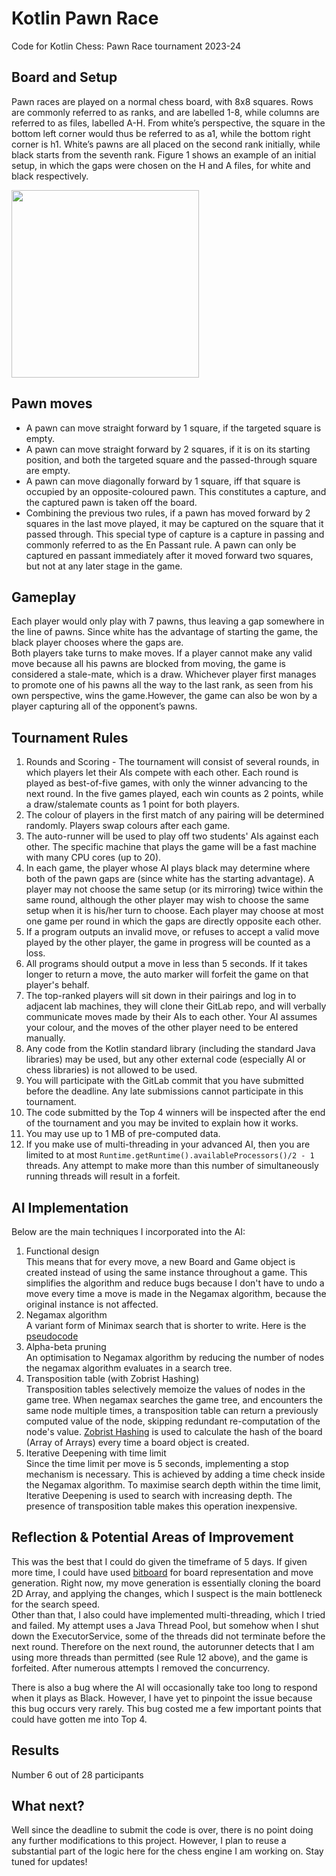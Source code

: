# Kotlin Pawn Race
Code for Kotlin Chess: Pawn Race tournament 2023-24

## Board and Setup
Pawn races are played on a normal chess board, with 8x8 squares. Rows are commonly referred
to as ranks, and are labelled 1-8, while columns are referred to as files, labelled A-H. From
white’s perspective, the square in the bottom left corner would thus be referred to as a1, while
the bottom right corner is h1. White’s pawns are all placed on the second rank initially, while
black starts from the seventh rank. Figure 1 shows an example of an initial setup, in which the
gaps were chosen on the H and A files, for white and black respectively.

<img src="https://github.com/wowthecoder/kotlin-pawn-race/assets/82577844/bbb46977-8483-4eeb-80ba-50f46f2203e4" width="300">

## Pawn moves
 - A pawn can move straight forward by 1 square, if the targeted square is empty.
 -  A pawn can move straight forward by 2 squares, if it is on its starting position, and both
the targeted square and the passed-through square are empty.
 - A pawn can move diagonally forward by 1 square, iff that square is occupied by an
opposite-coloured pawn. This constitutes a capture, and the captured pawn is taken off
the board.
 - Combining the previous two rules, if a pawn has moved forward by 2 squares in the last
move played, it may be captured on the square that it passed through. This special type
of capture is a capture in passing and commonly referred to as the En Passant rule. A
pawn can only be captured en passant immediately after it moved forward two squares,
but not at any later stage in the game.

## Gameplay
Each player would only play with 7 pawns, thus leaving a gap somewhere in the line of pawns. Since white has the advantage
of starting the game, the black player chooses where the gaps are.\
Both players take turns to make moves. If a player cannot make any valid move because all his pawns are blocked from moving, the
game is considered a stale-mate, which is a draw. Whichever player first manages to promote one of his pawns all the way to the last rank, 
as seen from his own perspective, wins the game.However, the game can also be won by a player capturing all of the opponent’s pawns.

## Tournament Rules
1. Rounds and Scoring - The tournament will consist of several rounds, in which players let their AIs compete with each other. Each round is played as best-of-five games, with only the winner advancing to the next round. In the five games played, each win counts as 2 points, while a draw/stalemate counts as 1 point for both players.
2. The colour of players in the first match of any pairing will be determined randomly. Players swap colours after each game.
3. The auto-runner will be used to play off two students' AIs against each other. The specific machine that plays the game will be a fast machine with many CPU cores (up to 20).
4. In each game, the player whose AI plays black may determine where both of the pawn gaps are (since white has the starting advantage). A player may not choose the same setup (or its mirroring) twice within the same round, although the other player may wish to choose the same setup when it is his/her turn to choose. Each player may choose at most one game per round in which the gaps are directly opposite each other.
5. If a program outputs an invalid move, or refuses to accept a valid move played by the other player, the game in progress will be counted as a loss.
6. All programs should output a move in less than 5 seconds. If it takes longer to return a move, the auto marker will forfeit the game on that player's behalf.
7. The top-ranked players will sit down in their pairings and log in to adjacent lab machines, they will clone their GitLab repo, and will verbally communicate moves made by their AIs to each other. Your AI assumes your colour, and the moves of the other player need to be entered manually.
8. Any code from the Kotlin standard library (including the standard Java libraries) may be used, but any other external code (especially AI or chess libraries) is not allowed to be used.
9. You will participate with the GitLab commit that you have submitted before the deadline. Any late submissions cannot participate in this tournament.
10. The code submitted by the Top 4 winners will be inspected after the end of the tournament and you may be invited to explain how it works.
11. You may use up to 1 MB of pre-computed data.
12. If you make use of multi-threading in your advanced AI, then you are limited to at most `Runtime.getRuntime().availableProcessors()/2 - 1` threads. Any attempt to make
more than this number of simultaneously running threads will result in a forfeit.

## AI Implementation
Below are the main techniques I incorporated into the AI:
1. Functional design \
This means that for every move, a new Board and Game object is created instead of using the same instance throughout a game. This simplifies the algorithm and reduce bugs because I don't have to undo a move every time a move is made in the Negamax algorithm, because the original instance is not affected. 
2. Negamax algorithm \
A variant form of Minimax search that is shorter to write. Here is the [pseudocode](https://en.wikipedia.org/wiki/Negamax#:~:text=Negamax%20search%20is%20a%20variant,the%20value%20to%20player%20B)
3. Alpha-beta pruning \
An optimisation to Negamax algorithm by reducing the number of nodes the negamax algorithm evaluates in a search tree.
7. Transposition table (with Zobrist Hashing) \
Transposition tables selectively memoize the values of nodes in the game tree. When negamax searches the game tree, and encounters the same node multiple times, a transposition table can return a previously computed value of the node, skipping redundant re-computation of the node's value. [Zobrist Hashing](https://www.geeksforgeeks.org/minimax-algorithm-in-game-theory-set-5-zobrist-hashing/) is used to calculate the hash of the board (Array of Arrays) every time a board object is created.
9. Iterative Deepening with time limit \
Since the time limit per move is 5 seconds, implementing a stop mechanism is necessary. This is achieved by adding a time check inside the Negamax algorithm. To maximise search depth within the time limit, Iterative Deepening is used to search with increasing depth. The presence of transposition table makes this operation inexpensive.

## Reflection & Potential Areas of Improvement
This was the best that I could do given the timeframe of 5 days. If given more time, I could have used [bitboard](https://www.chessprogramming.org/Bitboards) for board representation and move generation. Right now, my move generation is essentially cloning the board 2D Array, and applying the changes, which I suspect is the main bottleneck for the search speed. \
Other than that, I also could have implemented multi-threading, which I tried and failed. My attempt uses a Java Thread Pool, but somehow when I shut down the ExecutorService, some of the threads did not terminate before the next round. Therefore on the next round, the autorunner detects that I am using more threads than permitted (see Rule 12 above), and the game is forfeited. After numerous attempts I removed the concurrency.

There is also a bug where the AI will occasionally take too long to respond when it plays as Black. However, I have yet to pinpoint the issue because this bug occurs very rarely. This bug costed me a few important points that could have gotten me into Top 4. 

## Results
Number 6 out of 28 participants

## What next?
Well since the deadline to submit the code is over, there is no point doing any further modifications to this project. However, I plan to reuse a substantial part of the logic here for the chess engine I am working on. Stay tuned for updates!
